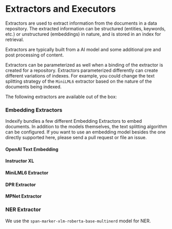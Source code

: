 # Extractors and Executors

Extractors are used to extract information from the documents in a data repository. The extracted information can be structured (entities, keywords, etc.) or unstructured (embeddings) in nature, and is stored in an index for retrieval.

Extractors are typically built from a AI model and some additional pre and post processing of content. 

Extractors can be parameterized as well when a binding of the extractor is created for a repository. Extractors parameterized differently can create different variations of indexes. For example, you could change the text splitting strategy of the `MiniLML6` extractor based on the nature of the documents being indexed.

The following extractors are available out of the box:

### Embedding Extractors
Indexify bundles a few different Embedding Extractors to embed documents. In addition to the models themselves, the text splitting algorithm can be configured. If you want to use an embedding model besides the one directly supported here, please send a pull request or file an issue.

#### OpenAI Text Embedding 

#### Instructor XL

#### MiniLML6 Extractor

#### DPR Extractor

#### MPNet Extractor

### NER Extractor
We use the `span-marker-xlm-roberta-base-multinerd` model for NER. 
